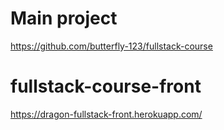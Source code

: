 # Main project
https://github.com/butterfly-123/fullstack-course

# fullstack-course-front
https://dragon-fullstack-front.herokuapp.com/
